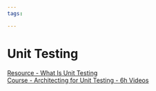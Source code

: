 ```yaml
---
tags:

---
```

# Unit Testing

[Resource - What Is Unit Testing](https://www.lambdatest.com/learning-hub/unit-testing)  
[Course - Architecting for Unit Testing - 6h Videos](https://dewccorporate.sharepoint.com/sites/octo/Shared%20Documents/Forms/AllItems.aspx?id=%2Fsites%2Focto%2FShared%20Documents%2FProfessional%20Development%2FCourse%20Material%2FArchitecting%20for%20Unit%20Testing%20%2D%20Course%206h%20videos&p=true&ga=1)  
